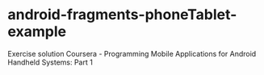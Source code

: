 # android-fragments-phoneTablet-example

Exercise solution Coursera - Programming Mobile Applications for Android Handheld Systems: Part 1
